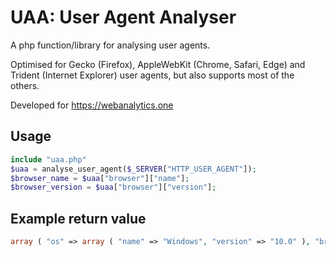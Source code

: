 # UAA: User Agent Analyser
A php function/library for analysing user agents.

Optimised for Gecko (Firefox), AppleWebKit (Chrome, Safari, Edge) and Trident (Internet Explorer) user agents, but also supports most of the others.

Developed for https://webanalytics.one

## Usage
```php
include "uaa.php"
$uaa = analyse_user_agent($_SERVER["HTTP_USER_AGENT"]);
$browser_name = $uaa["browser"]["name"];
$browser_version = $uaa["browser"]["version"];
```

## Example return value
```php
array ( "os" => array ( "name" => "Windows", "version" => "10.0" ), "browser" => array ( "name" => "Firefox", "version" => "68.0" ) )
```
